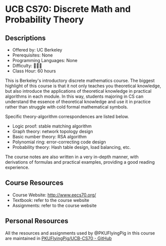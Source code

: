 # UCB CS70: Discrete Math and Probability Theory

## Descriptions

- Offered by: UC Berkeley
- Prerequisites: None
- Programming Languages: None
- Difficulty: 🌟🌟🌟
- Class Hour: 60 hours

This is Berkeley's introductory discrete mathematics course. The biggest highlight of this course is that it not only teaches you theoretical knowledge, but also introduce the applications of theoretical knowledge in practical algorithms in each module. In this way, students majoring in CS can understand the essence of theoretical knowledge and use it in practice rather than struggle with cold formal mathematical symbols.

Specific theory-algorithm correspondences are listed below.

- Logic proof: stable matching algorithm
- Graph theory: network topology design
- Basic number theory: RSA algorithm
- Polynomial ring: error-correcting code design
- Probability theory: Hash table design, load balancing, etc.

The course notes are also written in a very in-depth manner, with derivations of formulas and practical examples, providing a good reading experience.

## Course Resources

- Course Website: <http://www.eecs70.org/>
- Textbook: refer to the course website
- Assignments: refer to the course website

## Personal Resources

All the resources and assignments used by @PKUFlyingPig in this course are maintained in [PKUFlyingPig/UCB-CS70 - GitHub](https://github.com/PKUFlyingPig/UCB-CS70)
